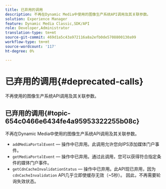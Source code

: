 ```yaml
---
title: 已弃用的调用
description: 不再在Dynamic Media中使用的图像生产系统API调用及其关联参数。
solution: Experience Manager
feature: Dynamic Media Classic,SDK/API
role: Developer,Administrator
translation-type: tm+mt
source-git-commit: 469d1a5c43a972116a8a2efb0de5708800130a99
workflow-type: tm+mt
source-wordcount: '117'
ht-degree: 0%

---
```



# 已弃用的调用{#deprecated-calls}

不再使用的图像生产系统API调用及其关联参数。

## 已弃用的调用{#topic-654c0466e6434fe4a95953322255b08c}

不再在Dynamic Media中使用的图像生产系统API调用及其关联参数。

* `addMediaPortalEvent`  — 操作中已弃用。此调用允许您向IPS添加媒体门户事件。
* `getMediaPortalEvent`  — 操作中已弃用。通过此调用，您可以获得符合指定条件的媒体门户事件。
* `getCdnCacheInvalidationStatus`  — 操作中已弃用。此API现已弃用，因为`cdnCacheInvalidation` API几乎立即使缓存无效（~5秒）。 因此，不再需要轮询失效状态。

